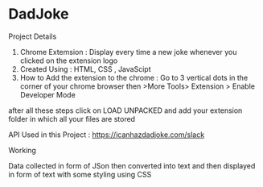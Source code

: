 # DadJoke

Project Details

1. Chrome Extemsion : Display every time a new joke whenever you clicked on the extension logo 
2. Created Using : HTML, CSS , JavaScipt
3. How to Add the extension to the chrome : Go to 3 vertical dots in the corner of your chrome browser then >More Tools> Extension > Enable Developer Mode 

after all these steps click on LOAD UNPACKED and add your extension folder in which all your files are stored

API Used in this Project : https://icanhazdadjoke.com/slack


Working 


Data collected in form of JSon then converted into text and then displayed in form of text with some styling using CSS
